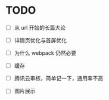 # TODO

- [ ] 从 url 开始的长篇大论

- [ ] 详情页优化与首屏优化
- [ ] 为什么 webpack 仍然必要
- [ ] 缓存
- [ ] 腾讯云审核，简单记一下，通用率不高
- [ ] 图片展示
